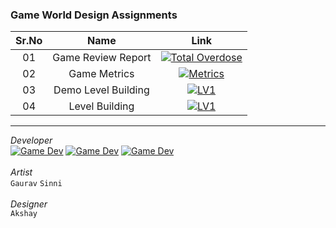 ### Game World Design Assignments

|Sr.No|Name|Link|
|:---:|:---:|:---:|
|01|Game Review Report|[![Total Overdose](https://img.shields.io/badge/Total_Overdose-8965f2?style=plastic)](https://ysd98.github.io/Cinco_Amigos/Assignment01/TotalOverdose.pdf)
|02|Game Metrics|[![Metrics](https://img.shields.io/badge/Jump_Metrics-dc0000?style=plastic)](https://ysd98.github.io/Cinco_Amigos/Assignment02/index.html)
|03|Demo Level Building|[![LV1](https://img.shields.io/badge/Level_1-bf9000?style=plastic)](https://ysd98.github.io/Cinco_Amigos/Assignment03/index.html)
|04|Level Building|[![LV1](https://img.shields.io/badge/Level_1_&_2-8dab89?style=plastic)](https://ysd98.github.io/Cinco_Amigos/Assignment04/index.html)

-----

*Developer* <br/>
[![Game Dev](https://img.shields.io/badge/Yash_Dushettiwar-blue?style=flat&logo=linkedin)](https://in.linkedin.com/in/yash-dushettiwar)
[![Game Dev](https://img.shields.io/badge/Agnijeet_Choudhary-red?style=plastic)](#)
[![Game Dev](https://img.shields.io/badge/Vinay_Panchal-green?style=plastic)](#)
 <br/> <br/>
*Artist* <br/>
`Gaurav` `Sinni` <br/><br/>
*Designer* <br/>
`Akshay`
